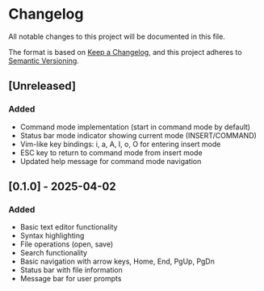 # Changelog

All notable changes to this project will be documented in this file.

The format is based on [Keep a Changelog](https://keepachangelog.com/en/1.0.0/),
and this project adheres to [Semantic Versioning](https://semver.org/spec/v2.0.0.html).

## [Unreleased]

### Added
- Command mode implementation (start in command mode by default)
- Status bar mode indicator showing current mode (INSERT/COMMAND)
- Vim-like key bindings: i, a, A, I, o, O for entering insert mode
- ESC key to return to command mode from insert mode
- Updated help message for command mode navigation

## [0.1.0] - 2025-04-02

### Added
- Basic text editor functionality
- Syntax highlighting
- File operations (open, save)
- Search functionality
- Basic navigation with arrow keys, Home, End, PgUp, PgDn
- Status bar with file information
- Message bar for user prompts